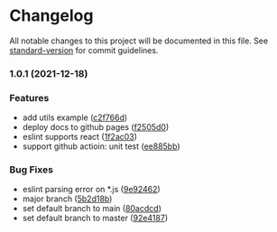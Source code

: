 # Changelog

All notable changes to this project will be documented in this file. See [standard-version](https://github.com/conventional-changelog/standard-version) for commit guidelines.

### 1.0.1 (2021-12-18)


### Features

* add utils example ([c2f766d](https://github.com/x-cold/rollup-ts-library-boilerplate/commit/c2f766dbd77c05c8e7dba63401a6d0de7dc2dee8))
* deploy docs to github pages ([f2505d0](https://github.com/x-cold/rollup-ts-library-boilerplate/commit/f2505d0e53973437831cc6c177bfdbcb3cd10e2b))
* eslint supports react ([1f2ac03](https://github.com/x-cold/rollup-ts-library-boilerplate/commit/1f2ac030bb88a75eedab16733781e4b5a1f8c659))
* support github actioin: unit test ([ee885bb](https://github.com/x-cold/rollup-ts-library-boilerplate/commit/ee885bbe57b755be697ed1e0d3e453827fd26176))


### Bug Fixes

* eslint parsing error on *.js ([9e92462](https://github.com/x-cold/rollup-ts-library-boilerplate/commit/9e92462fb03772f6badd0c1f85ca851b19ca5b43))
* major branch ([5b2d18b](https://github.com/x-cold/rollup-ts-library-boilerplate/commit/5b2d18b0a2816f4b1f5dd108fac2b3531270747d))
* set default branch to main ([80acdcd](https://github.com/x-cold/rollup-ts-library-boilerplate/commit/80acdcd71f0734075a0bd85e8e511444afd05293))
* set default branch to master ([92e4187](https://github.com/x-cold/rollup-ts-library-boilerplate/commit/92e418717d6f3c7e93b180ba1e1c077b531abd06))
